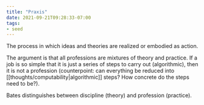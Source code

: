 ```yaml
---
title: "Praxis"
date: 2021-09-21T09:28:33-07:00
tags:
- seed
---
```


The process in which ideas and theories are realized or embodied as action.

The argument is that all professions are mixtures of theory and practice. If a job is so simple that it is just a series of steps to carry out (algorithmic), then it is not a profession (counterpoint: can everything be reduced into [[thoughts/computability|algorithmic]] steps? How concrete do the steps need to be?). 

Bates distinguishes between discipline (theory) and profession (practice).